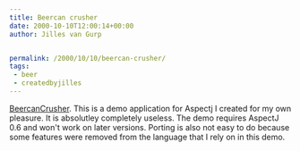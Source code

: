 ```yaml
---
title: Beercan crusher
date: 2000-10-10T12:00:14+00:00
author: Jilles van Gurp


permalink: /2000/10/10/beercan-crusher/
tags:
 - beer
 - createdbyjilles
---
```

[BeercanCrusher](https://www.jillesvangurp.com/nerdstuff/beercancrusher/index.html). This is a demo application for Aspectj I created for my own pleasure. It is absolutley completely useless. The demo requires AspectJ 0.6 and won't work on later versions. Porting is also not easy to do because some features were removed from the language that I rely on in this demo.